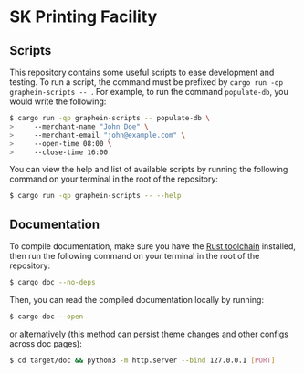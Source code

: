 # SK Printing Facility

## Scripts

This repository contains some useful scripts to ease development and testing. To
run a script, the command must be prefixed by
`cargo run -qp graphein-scripts -- `. For example, to run the command
`populate-db`, you would write the following:

```sh
$ cargo run -qp graphein-scripts -- populate-db \
>     --merchant-name "John Doe" \
>     --merchant-email "john@example.com" \
>     --open-time 08:00 \
>     --close-time 16:00
```

You can view the help and list of available scripts by running the following
command on your terminal in the root of the repository:

```sh
$ cargo run -qp graphein-scripts -- --help
```

## Documentation

To compile documentation, make sure you have the [Rust toolchain] installed, then run the following
command on your terminal in the root of the repository:

```sh
$ cargo doc --no-deps
```

Then, you can read the compiled documentation locally by running:

```sh
$ cargo doc --open
```

or alternatively (this method can persist theme changes and other configs across doc pages):

```sh
$ cd target/doc && python3 -m http.server --bind 127.0.0.1 [PORT]
```

[Rust toolchain]: https://rustup.rs
